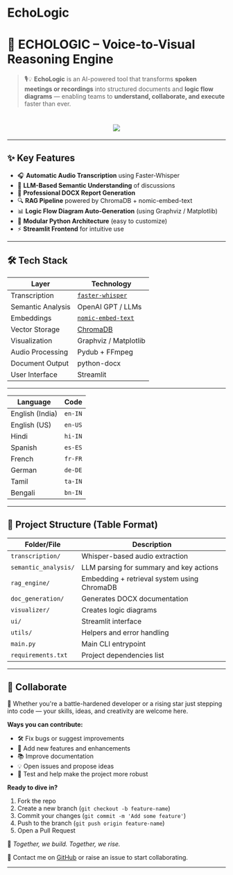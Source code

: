 # EchoLogic   
# 🎯 ECHOLOGIC – Voice-to-Visual Reasoning Engine 
  
> 🎙️💡 **EchoLogic** is an AI-powered tool that transforms **spoken meetings or recordings** into structured documents and **logic flow diagrams** — enabling teams to **understand, collaborate, and execute** faster than ever.

<h1 align="center">
  <img src="https://readme-typing-svg.herokuapp.com?font=Orbitron&size=40&color=F71313&center=true&vCenter=true&width=900&height=80&lines=⚙️+EchoLogic+⚙️;🧠+THE+KNIGHT+PROTOCOL+🧠;💻+Automate+%7C+Build+%7C+Hack+%7C+Repeat+💻" />
</h1>

---

## ✨ Key Features

- 🎧 **Automatic Audio Transcription** using Faster-Whisper
- 🧠 **LLM-Based Semantic Understanding** of discussions
- 📄 **Professional DOCX Report Generation**
- 🔍 **RAG Pipeline** powered by ChromaDB + nomic-embed-text
- 📊 **Logic Flow Diagram Auto-Generation** (using Graphviz / Matplotlib)
- 🧩 **Modular Python Architecture** (easy to customize)
- ⚡ **Streamlit Frontend** for intuitive use

---

## 🛠 Tech Stack

| Layer              | Technology |
|--------------------|------------|
| Transcription      | [`faster-whisper`](https://github.com/guillaumekln/faster-whisper) |
| Semantic Analysis  | OpenAI GPT / LLMs |
| Embeddings         | [`nomic-embed-text`](https://github.com/nomic-ai/nomic) |
| Vector Storage     | [ChromaDB](https://www.trychroma.com/) |
| Visualization      | Graphviz / Matplotlib |
| Audio Processing   | Pydub + FFmpeg |
| Document Output    | python-docx |
| User Interface     | Streamlit |

---
| Language        | Code    |
| --------------- | ------- |
| English (India) | `en-IN` |
| English (US)    | `en-US` |
| Hindi           | `hi-IN` |
| Spanish         | `es-ES` |
| French          | `fr-FR` |
| German          | `de-DE` |
| Tamil           | `ta-IN` |
| Bengali         | `bn-IN` |

---
## 📁 Project Structure (Table Format)

| Folder/File           | Description                                      |
|------------------------|--------------------------------------------------|
| `transcription/`       | Whisper-based audio extraction                   |
| `semantic_analysis/`   | LLM parsing for summary and key actions          |
| `rag_engine/`          | Embedding + retrieval system using ChromaDB      |
| `doc_generation/`      | Generates DOCX documentation                     |
| `visualizer/`          | Creates logic diagrams                           |
| `ui/`                  | Streamlit interface                              |
| `utils/`               | Helpers and error handling                       |
| `main.py`              | Main CLI entrypoint                              |
| `requirements.txt`     | Project dependencies list                        |

---

## 🤝 Collaborate

🌌 Whether you're a battle-hardened developer or a rising star just stepping into code — your skills, ideas, and creativity are welcome here.

**Ways you can contribute:**
- 🛠️ Fix bugs or suggest improvements
- 🌱 Add new features and enhancements
- 📚 Improve documentation
- 💡 Open issues and propose ideas
- 🧪 Test and help make the project more robust

**Ready to dive in?**
1. Fork the repo
2. Create a new branch (`git checkout -b feature-name`)
3. Commit your changes (`git commit -m 'Add some feature'`)
4. Push to the branch (`git push origin feature-name`)
5. Open a Pull Request

🚀 *Together, we build. Together, we rise.*

🔗 Contact me on [GitHub](https://github.com/THEKNIGHTPROTOCOL) or raise an issue to start collaborating.


----
